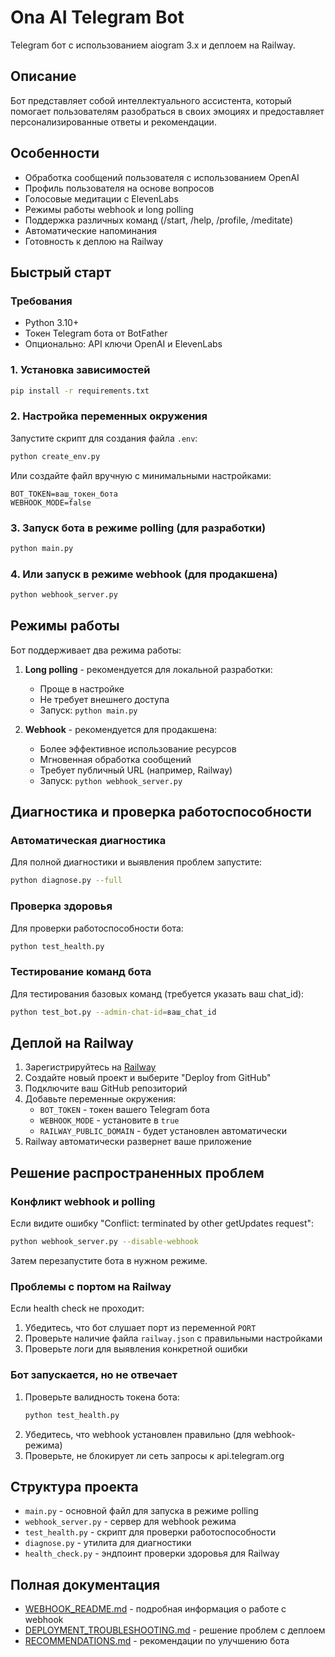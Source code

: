 # Ona AI Telegram Bot

Telegram бот с использованием aiogram 3.x и деплоем на Railway.

## Описание

Бот представляет собой интеллектуального ассистента, который помогает пользователям разобраться в своих эмоциях и предоставляет персонализированные ответы и рекомендации.

## Особенности

- Обработка сообщений пользователя с использованием OpenAI
- Профиль пользователя на основе вопросов
- Голосовые медитации с ElevenLabs
- Режимы работы webhook и long polling
- Поддержка различных команд (/start, /help, /profile, /meditate)
- Автоматические напоминания
- Готовность к деплою на Railway

## Быстрый старт

### Требования

- Python 3.10+ 
- Токен Telegram бота от BotFather
- Опционально: API ключи OpenAI и ElevenLabs

### 1. Установка зависимостей

```bash
pip install -r requirements.txt
```

### 2. Настройка переменных окружения

Запустите скрипт для создания файла `.env`:

```bash
python create_env.py
```

Или создайте файл вручную с минимальными настройками:

```
BOT_TOKEN=ваш_токен_бота
WEBHOOK_MODE=false
```

### 3. Запуск бота в режиме polling (для разработки)

```bash
python main.py
```

### 4. Или запуск в режиме webhook (для продакшена)

```bash
python webhook_server.py
```

## Режимы работы

Бот поддерживает два режима работы:

1. **Long polling** - рекомендуется для локальной разработки:
   - Проще в настройке
   - Не требует внешнего доступа
   - Запуск: `python main.py`

2. **Webhook** - рекомендуется для продакшена:
   - Более эффективное использование ресурсов
   - Мгновенная обработка сообщений
   - Требует публичный URL (например, Railway)
   - Запуск: `python webhook_server.py`

## Диагностика и проверка работоспособности

### Автоматическая диагностика

Для полной диагностики и выявления проблем запустите:

```bash
python diagnose.py --full
```

### Проверка здоровья

Для проверки работоспособности бота:

```bash
python test_health.py
```

### Тестирование команд бота

Для тестирования базовых команд (требуется указать ваш chat_id):

```bash
python test_bot.py --admin-chat-id=ваш_chat_id
```

## Деплой на Railway

1. Зарегистрируйтесь на [Railway](https://railway.app/)
2. Создайте новый проект и выберите "Deploy from GitHub"
3. Подключите ваш GitHub репозиторий
4. Добавьте переменные окружения:
   - `BOT_TOKEN` - токен вашего Telegram бота
   - `WEBHOOK_MODE` - установите в `true`
   - `RAILWAY_PUBLIC_DOMAIN` - будет установлен автоматически
5. Railway автоматически развернет ваше приложение

## Решение распространенных проблем

### Конфликт webhook и polling

Если видите ошибку "Conflict: terminated by other getUpdates request":

```bash
python webhook_server.py --disable-webhook
```

Затем перезапустите бота в нужном режиме.

### Проблемы с портом на Railway

Если health check не проходит:

1. Убедитесь, что бот слушает порт из переменной `PORT`
2. Проверьте наличие файла `railway.json` с правильными настройками
3. Проверьте логи для выявления конкретной ошибки

### Бот запускается, но не отвечает

1. Проверьте валидность токена бота:
   ```bash
   python test_health.py
   ```
2. Убедитесь, что webhook установлен правильно (для webhook-режима)
3. Проверьте, не блокирует ли сеть запросы к api.telegram.org

## Структура проекта

- `main.py` - основной файл для запуска в режиме polling
- `webhook_server.py` - сервер для webhook режима
- `test_health.py` - скрипт для проверки работоспособности
- `diagnose.py` - утилита для диагностики
- `health_check.py` - эндпоинт проверки здоровья для Railway

## Полная документация

- [WEBHOOK_README.md](WEBHOOK_README.md) - подробная информация о работе с webhook
- [DEPLOYMENT_TROUBLESHOOTING.md](DEPLOYMENT_TROUBLESHOOTING.md) - решение проблем с деплоем
- [RECOMMENDATIONS.md](RECOMMENDATIONS.md) - рекомендации по улучшению бота 